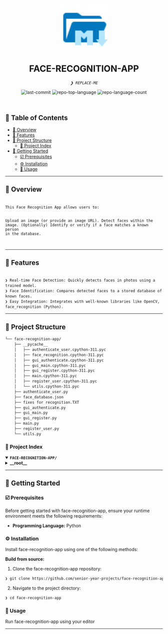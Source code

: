 <p align="center">
    <img src="https://raw.githubusercontent.com/PKief/vscode-material-icon-theme/ec559a9f6bfd399b82bb44393651661b08aaf7ba/icons/folder-markdown-open.svg" align="center" width="30%">
</p>
<p align="center"><h1 align="center">FACE-RECOGNITION-APP</h1></p>
<p align="center">
	<em><code>❯ REPLACE-ME</code></em>
</p>
<p align="center">
	<img src="https://img.shields.io/github/last-commit/senior-year-projects/face-recognition-app?style=default&logo=git&logoColor=white&color=0080ff" alt="last-commit">
	<img src="https://img.shields.io/github/languages/top/senior-year-projects/face-recognition-app?style=default&color=0080ff" alt="repo-top-language">
	<img src="https://img.shields.io/github/languages/count/senior-year-projects/face-recognition-app?style=default&color=0080ff" alt="repo-language-count">
</p>
<p align="center"><!-- default option, no dependency badges. -->
</p>
<p align="center">
	<!-- default option, no dependency badges. -->
</p>
<br>

## 🔗 Table of Contents

- [📍 Overview](#-overview)
- [👾 Features](#-features)
- [📁 Project Structure](#-project-structure)
  - [📂 Project Index](#-project-index)
- [🚀 Getting Started](#-getting-started)
  - [☑️ Prerequisites](#-prerequisites)
  - [⚙️ Installation](#-installation)
  - [🤖 Usage](#🤖-usage)

---

## 📍 Overview

<code> 
This Face Recognition App allows users to:

  Upload an image (or provide an image URL).
  Detect faces within the image.
  (Optionally) Identify or verify if a face matches a known person in the database.

</code>

---

## 👾 Features
<code>
❯ Real-time Face Detection: Quickly detects faces in photos using a trained model.
❯ Face Identification: Compares detected faces to a stored database of known faces.
❯ Easy Integration: Integrates with well-known libraries like OpenCV, face_recognition (Python).
</code>

---

## 📁 Project Structure

```sh
└── face-recognition-app/
    ├── __pycache__
    │   ├── authenticate_user.cpython-311.pyc
    │   ├── face_recognition.cpython-311.pyc
    │   ├── gui_authenticate.cpython-311.pyc
    │   ├── gui_main.cpython-311.pyc
    │   ├── gui_register.cpython-311.pyc
    │   ├── main.cpython-311.pyc
    │   ├── register_user.cpython-311.pyc
    │   └── utils.cpython-311.pyc
    ├── authenticate_user.py
    ├── face_database.json
    ├── fixes for recognition.TXT
    ├── gui_authenticate.py
    ├── gui_main.py
    ├── gui_register.py
    ├── main.py
    ├── register_user.py
    └── utils.py
```


### 📂 Project Index
<details open>
	<summary><b><code>FACE-RECOGNITION-APP/</code></b></summary>
	<details> <!-- __root__ Submodule -->
		<summary><b>__root__</b></summary>
		<blockquote>
			<table>
			<tr>
				<td><b><a href='https://github.com/senior-year-projects/face-recognition-app/blob/master/face_database.json'>face_database.json</a></b></td>
			</tr>
			<tr>
				<td><b><a href='https://github.com/senior-year-projects/face-recognition-app/blob/master/authenticate_user.py'>authenticate_user.py</a></b></td>
			</tr>
			<tr>
				<td><b><a href='https://github.com/senior-year-projects/face-recognition-app/blob/master/utils.py'>utils.py</a></b></td>				
			</tr>
			<tr>
				<td><b><a href='https://github.com/senior-year-projects/face-recognition-app/blob/master/gui_register.py'>gui_register.py</a></b></td>				
			</tr>
			<tr>
				<td><b><a href='https://github.com/senior-year-projects/face-recognition-app/blob/master/main.py'>main.py</a></b></td>				
			</tr>
			<tr>
				<td><b><a href='https://github.com/senior-year-projects/face-recognition-app/blob/master/register_user.py'>register_user.py</a></b></td>
			</tr>
			<tr>
				<td><b><a href='https://github.com/senior-year-projects/face-recognition-app/blob/master/gui_main.py'>gui_main.py</a></b></td>				
			</tr>
			<tr>
				<td><b><a href='https://github.com/senior-year-projects/face-recognition-app/blob/master/gui_authenticate.py'>gui_authenticate.py</a></b></td>				
			</tr>
			<tr>
				<td><b><a href='https://github.com/senior-year-projects/face-recognition-app/blob/master/fixes for recognition.TXT'>fixes for recognition.TXT</a></b></td>
			</tr>
			</table>
		</blockquote>
	</details>
</details>

---
## 🚀 Getting Started

### ☑️ Prerequisites

Before getting started with face-recognition-app, ensure your runtime environment meets the following requirements:

- **Programming Language:** Python


### ⚙️ Installation

Install face-recognition-app using one of the following methods:

**Build from source:**

1. Clone the face-recognition-app repository:
```sh
❯ git clone https://github.com/senior-year-projects/face-recognition-app
```

2. Navigate to the project directory:
```sh
❯ cd face-recognition-app
```




### 🤖 Usage
Run face-recognition-app using your editor



---


